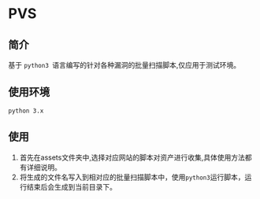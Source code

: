# PVS 

## 简介

基于 `python3 `语言编写的针对各种漏洞的批量扫描脚本,仅应用于测试环境。

## 使用环境 

`python 3.x`



## 使用

1. 首先在assets文件夹中,选择对应网站的脚本对资产进行收集,具体使用方法都有详细说明。
2. 将生成的文件名写入到相对应的批量扫描脚本中，使用`python3`运行脚本，运行结束后会生成到当前目录下。

